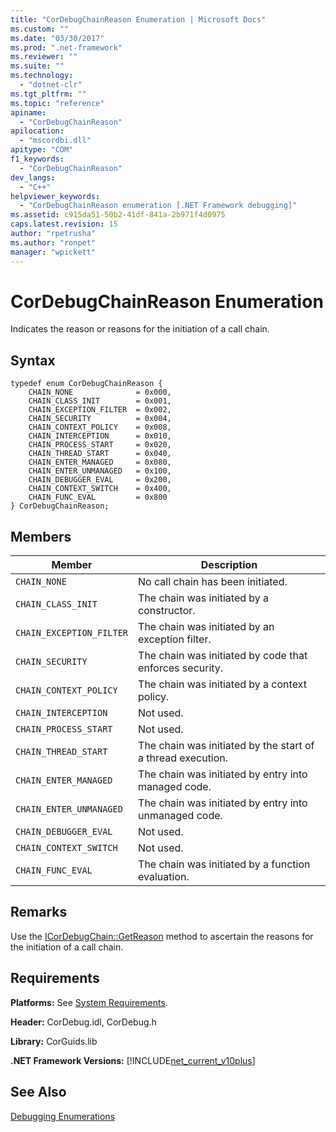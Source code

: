 ```yaml
---
title: "CorDebugChainReason Enumeration | Microsoft Docs"
ms.custom: ""
ms.date: "03/30/2017"
ms.prod: ".net-framework"
ms.reviewer: ""
ms.suite: ""
ms.technology: 
  - "dotnet-clr"
ms.tgt_pltfrm: ""
ms.topic: "reference"
apiname: 
  - "CorDebugChainReason"
apilocation: 
  - "mscordbi.dll"
apitype: "COM"
f1_keywords: 
  - "CorDebugChainReason"
dev_langs: 
  - "C++"
helpviewer_keywords: 
  - "CorDebugChainReason enumeration [.NET Framework debugging]"
ms.assetid: c915da51-50b2-41df-841a-2b971f4d0975
caps.latest.revision: 15
author: "rpetrusha"
ms.author: "ronpet"
manager: "wpickett"
---
```

# CorDebugChainReason Enumeration
Indicates the reason or reasons for the initiation of a call chain.  
  
## Syntax  
  
```  
typedef enum CorDebugChainReason {  
    CHAIN_NONE              = 0x000,  
    CHAIN_CLASS_INIT        = 0x001,  
    CHAIN_EXCEPTION_FILTER  = 0x002,  
    CHAIN_SECURITY          = 0x004,  
    CHAIN_CONTEXT_POLICY    = 0x008,  
    CHAIN_INTERCEPTION      = 0x010,  
    CHAIN_PROCESS_START     = 0x020,  
    CHAIN_THREAD_START      = 0x040,  
    CHAIN_ENTER_MANAGED     = 0x080,  
    CHAIN_ENTER_UNMANAGED   = 0x100,  
    CHAIN_DEBUGGER_EVAL     = 0x200,  
    CHAIN_CONTEXT_SWITCH    = 0x400,  
    CHAIN_FUNC_EVAL         = 0x800  
} CorDebugChainReason;  
```  
  
## Members  
  
|Member|Description|  
|------------|-----------------|  
|`CHAIN_NONE`|No call chain has been initiated.|  
|`CHAIN_CLASS_INIT`|The chain was initiated by a constructor.|  
|`CHAIN_EXCEPTION_FILTER`|The chain was initiated by an exception filter.|  
|`CHAIN_SECURITY`|The chain was initiated by code that enforces security.|  
|`CHAIN_CONTEXT_POLICY`|The chain was initiated by a context policy.|  
|`CHAIN_INTERCEPTION`|Not used.|  
|`CHAIN_PROCESS_START`|Not used.|  
|`CHAIN_THREAD_START`|The chain was initiated by the start of a thread execution.|  
|`CHAIN_ENTER_MANAGED`|The chain was initiated by entry into managed code.|  
|`CHAIN_ENTER_UNMANAGED`|The chain was initiated by entry into unmanaged code.|  
|`CHAIN_DEBUGGER_EVAL`|Not used.|  
|`CHAIN_CONTEXT_SWITCH`|Not used.|  
|`CHAIN_FUNC_EVAL`|The chain was initiated by a function evaluation.|  
  
## Remarks  
 Use the [ICorDebugChain::GetReason](../../../../docs/framework/unmanaged-api/debugging/icordebugchain-getreason-method.md) method to ascertain the reasons for the initiation of a call chain.  
  
## Requirements  
 **Platforms:** See [System Requirements](../../../../docs/framework/get-started/system-requirements.md).  
  
 **Header:** CorDebug.idl, CorDebug.h  
  
 **Library:** CorGuids.lib  
  
 **.NET Framework Versions:** [!INCLUDE[net_current_v10plus](../../../../includes/net-current-v10plus-md.md)]  
  
## See Also  
 [Debugging Enumerations](../../../../docs/framework/unmanaged-api/debugging/debugging-enumerations.md)